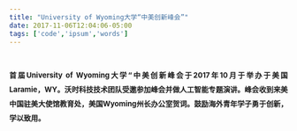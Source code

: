 ```yaml
---
title: "University of Wyoming大学“中美创新峰会”"
date: 2017-11-06T12:04:06-05:00
tags: ['code','ipsum','words']
---
```


<h1 style = "line-height:2">
<head>
<font size = 2rem>
	<p style = "text-align:justify">
首届University of Wyoming大学“中美创新峰会于2017年10月于举办于美国Laramie，WY。沃时科技技术团队受邀参加峰会并做人工智能专题演讲。峰会收到来美中国驻美大使馆教育处，美国Wyoming州长办公室贺词。鼓励海外青年学子勇于创新，学以致用。
    </p>
</font>
</head>

</h1>